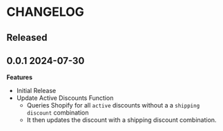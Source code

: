 # CHANGELOG

## Released

## 0.0.1 2024-07-30

**Features**

- Initial Release
- Update Active Discounts Function
  - Queries Shopify for all `active` discounts without a a `shipping discount` combination
  - It then updates the discount with a shipping discount combination.
